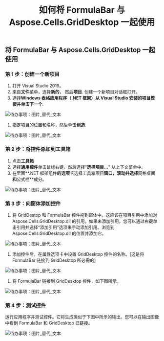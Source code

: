 ﻿---
title: 如何将 FormulaBar 与 Aspose.Cells.GridDesktop 一起使用
type: docs
weight: 20
url: /zh/net/how-to-use-formulabar-with-aspose-cells-griddesktop/
---
## **将 FormulaBar 与 Aspose.Cells.GridDesktop 一起使用**
### **第 1 步：创建一个新项目**
1. 打开 Visual Studio 2019。
1. 来自**文件**菜单，选择**新的**， 然后**项目**.
创建一个新项目对话框打开。
1. 选择**Windows 表格应用程序（.NET 框架）**从 Visual Studio 安装的项目模板并单击**下一个**.

![待办事项：图片_替代_文本](how-to-use-formulabar-with-aspose-cells-griddesktop_1.jpg)

1. 指定项目的位置和名称，然后单击**创造**.

![待办事项：图片_替代_文本](how-to-use-formulabar-with-aspose-cells-griddesktop_2.jpg)
### **第 2 步：将控件添加到工具箱**
1. 点击**工具箱**
1. 选择**通用控件**单击鼠标右键，然后选择“**选择项目...**" 从上下文菜单中。
1. 在里面**.NET 框架组件**的选项卡**选择工具箱项目**窗口，滚动并选择**网格桌面**和**公式栏**成分。

![待办事项：图片_替代_文本](how-to-use-formulabar-with-aspose-cells-griddesktop_3.jpg)
### **第 3 步：向窗体添加控件**
1. 将 GridDestop 和 FormulaBar 控件拖到窗体中。这应该在项目引用中添加对 Aspose.Cells.GridDesktop.dll 的引用。如果未添加引用，您可以通过右键单击引用并选择“添加引用”选项来手动添加引用。浏览到 Aspose.Cells.GridDesktop.dll 的位置并添加它。

![待办事项：图片_替代_文本](how-to-use-formulabar-with-aspose-cells-griddesktop_4.jpg)

1. 添加控件后，在属性选项卡中设置 GridDesktop 控件的名称。[这是将 FormulaBar 链接到 GridDesktop 所必需的]

![待办事项：图片_替代_文本](how-to-use-formulabar-with-aspose-cells-griddesktop_5.jpg)

1. 将 FormulaBar 链接到 GridDesktop 控件，如下图所示。

![待办事项：图片_替代_文本](how-to-use-formulabar-with-aspose-cells-griddesktop_6.jpg)
### **第 4 步：测试控件**
运行应用程序并测试控件。它将生成类似于下图中所示的输出。您可以在输出图像中看到 FormulaBar 和 GridDesktop 已链接。

![待办事项：图片_替代_文本](how-to-use-formulabar-with-aspose-cells-griddesktop_7.jpg)
